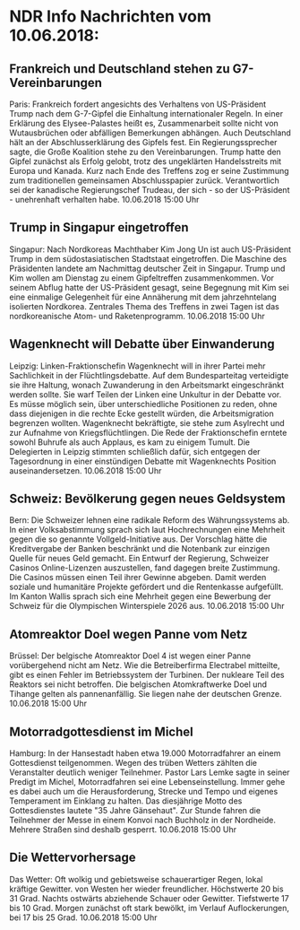 # NDR Info Nachrichten vom 10.06.2018:


## Frankreich und Deutschland stehen zu G7-Vereinbarungen
Paris: Frankreich fordert angesichts des Verhaltens von US-Präsident Trump nach dem G-7-Gipfel die Einhaltung internationaler Regeln. In einer Erklärung des Elysee-Palastes heißt es, Zusammenarbeit sollte nicht von Wutausbrüchen oder abfälligen Bemerkungen abhängen. Auch Deutschland hält an der Abschlusserklärung des Gipfels fest. Ein Regierungssprecher sagte, die Große Koalition stehe zu den Vereinbarungen. Trump hatte den Gipfel zunächst als Erfolg gelobt, trotz des ungeklärten Handelsstreits mit Europa und Kanada. Kurz nach Ende des Treffens zog er seine Zustimmung zum traditionellen gemeinsamen Abschlusspapier zurück. Verantwortlich sei der kanadische Regierungschef Trudeau, der sich - so der US-Präsident - unehrenhaft verhalten habe. 10.06.2018 15:00 Uhr 

## Trump in Singapur eingetroffen
Singapur: Nach Nordkoreas Machthaber Kim Jong Un ist auch US-Präsident Trump in dem südostasiatischen Stadtstaat eingetroffen. Die Maschine des Präsidenten landete am Nachmittag deutscher Zeit in Singapur. Trump und Kim wollen am Dienstag zu einem Gipfeltreffen zusammenkommen. Vor seinem Abflug hatte der US-Präsident gesagt,  seine Begegnung mit Kim sei eine einmalige Gelegenheit für eine Annäherung mit dem jahrzehntelang isolierten Nordkorea. Zentrales Thema des Treffens in zwei Tagen ist das nordkoreanische Atom- und Raketenprogramm. 10.06.2018 15:00 Uhr 

## Wagenknecht will Debatte über Einwanderung
Leipzig: Linken-Fraktionschefin Wagenknecht will in ihrer Partei mehr Sachlichkeit in der Flüchtlingsdebatte. Auf dem Bundesparteitag verteidigte sie ihre Haltung, wonach Zuwanderung in den Arbeitsmarkt eingeschränkt werden sollte. Sie warf Teilen der Linken eine Unkultur in der Debatte vor. Es müsse möglich sein, über unterschiedliche Positionen zu reden, ohne dass diejenigen in die rechte Ecke gestellt würden, die Arbeitsmigration begrenzen wollten. Wagenknecht bekräftigte, sie stehe zum Asylrecht und zur Aufnahme von Kriegsflüchtlingen. Die Rede der Fraktionschefin erntete sowohl Buhrufe als auch Applaus, es kam zu einigem Tumult. Die Delegierten in Leipzig stimmten schließlich dafür, sich entgegen der Tagesordnung in einer einstündigen Debatte mit Wagenknechts Position auseinandersetzen. 10.06.2018 15:00 Uhr 

## Schweiz: Bevölkerung gegen neues Geldsystem
Bern: Die Schweizer lehnen eine radikale Reform des Währungssystems ab. In einer Volksabstimmung sprach sich laut Hochrechnungen eine Mehrheit gegen die so genannte Vollgeld-Initiative aus. Der Vorschlag hätte die Kreditvergabe der Banken beschränkt und die Notenbank zur einzigen Quelle für neues Geld gemacht. Ein Entwurf der Regierung, Schweizer Casinos Online-Lizenzen auszustellen, fand dagegen breite Zustimmung. Die Casinos müssen einen Teil ihrer Gewinne abgeben. Damit werden soziale und humanitäre Projekte gefördert und die Rentenkasse aufgefüllt. Im Kanton Wallis sprach sich eine Mehrheit gegen eine Bewerbung der Schweiz für die Olympischen Winterspiele 2026 aus. 10.06.2018 15:00 Uhr 

## Atomreaktor Doel wegen Panne vom Netz
Brüssel: Der belgische Atomreaktor Doel 4 ist wegen einer Panne vorübergehend nicht am Netz. Wie die Betreiberfirma Electrabel mitteilte, gibt es einen Fehler im Betriebssystem der Turbinen. Der nukleare Teil des Reaktors sei nicht betroffen. Die belgischen Atomkraftwerke Doel und Tihange gelten als pannenanfällig. Sie liegen nahe der deutschen Grenze. 10.06.2018 15:00 Uhr 

## Motorradgottesdienst im Michel
Hamburg: In der Hansestadt haben etwa 19.000 Motorradfahrer an einem Gottesdienst teilgenommen. Wegen des trüben Wetters zählten die Veranstalter deutlich weniger Teilnehmer. Pastor Lars Lemke sagte in seiner Predigt im Michel, Motorradfahren sei eine Lebenseinstellung. Immer gehe es dabei auch um die Herausforderung, Strecke und Tempo und eigenes Temperament im Einklang zu halten. Das diesjährige Motto des Gottesdienstes lautete "35 Jahre Gänsehaut". Zur Stunde fahren die Teilnehmer der Messe in einem Konvoi nach Buchholz in der Nordheide. Mehrere Straßen sind deshalb gesperrt. 10.06.2018 15:00 Uhr 

## Die Wettervorhersage
Das Wetter: Oft wolkig und gebietsweise schauerartiger Regen, lokal kräftige Gewitter. von Westen her wieder freundlicher. Höchstwerte 20 bis 31 Grad. Nachts ostwärts abziehende Schauer oder Gewitter. Tiefstwerte 17 bis 10 Grad. Morgen zunächst oft stark bewölkt, im Verlauf Auflockerungen, bei 17 bis 25 Grad. 10.06.2018 15:00 Uhr 
